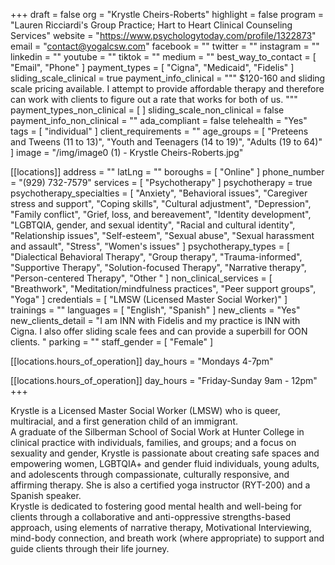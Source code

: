 +++
draft = false
org = "Krystle Cheirs-Roberts"
highlight = false
program = "Lauren Ricciardi's Group Practice; Hart to Heart Clinical Counseling Services"
website = "https://www.psychologytoday.com/profile/1322873"
email = "contact@yogalcsw.com"
facebook = ""
twitter = ""
instagram = ""
linkedin = ""
youtube = ""
tiktok = ""
medium = ""
best_way_to_contact = [ "Email", "Phone" ]
payment_types = [ "Cigna", "Medicaid", "Fidelis" ]
sliding_scale_clinical = true
payment_info_clinical = """
$120-160 and sliding scale pricing available.
I attempt to provide affordable therapy and therefore can work with clients to figure out a rate that works for both of us. """
payment_types_non_clinical = [ ]
sliding_scale_non_clinical = false
payment_info_non_clinical = ""
ada_compliant = false
telehealth = "Yes"
tags = [ "individual" ]
client_requirements = ""
age_groups = [
  "Preteens and Tweens (11 to 13)",
  "Youth and Teenagers (14 to 19)",
  "Adults (19 to 64)"
]
image = "/img/image0 (1) - Krystle Cheirs-Roberts.jpg"

[[locations]]
address = ""
latLng = ""
boroughs = [ "Online" ]
phone_number = "(929) 732-7579"
services = [ "Psychotherapy" ]
psychotherapy = true
psychotherapy_specialties = [
  "Anxiety",
  "Behavioral issues",
  "Caregiver stress and support",
  "Coping skills",
  "Cultural adjustment",
  "Depression",
  "Family conflict",
  "Grief, loss, and bereavement",
  "Identity development",
  "LGBTQIA, gender, and sexual identity",
  "Racial and cultural identity",
  "Relationship issues",
  "Self-esteem",
  "Sexual abuse",
  "Sexual harassment and assault",
  "Stress",
  "Women's issues"
]
psychotherapy_types = [
  "Dialectical Behavioral Therapy",
  "Group therapy",
  "Trauma-informed",
  "Supportive Therapy",
  "Solution-focused Therapy",
  "Narrative therapy",
  "Person-centered Therapy",
  "Other "
]
non_clinical_services = [
  "Breathwork",
  "Meditation/mindfulness practices",
  "Peer support groups",
  "Yoga"
]
credentials = [ "LMSW (Licensed Master Social Worker)" ]
trainings = ""
languages = [ "English", "Spanish" ]
new_clients = "Yes"
new_clients_detail = "I am INN with Fidelis and my practice is INN with Cigna. I also offer sliding scale fees and can provide a superbill for OON clients. "
parking = ""
staff_gender = [ "Female" ]

  [[locations.hours_of_operation]]
  day_hours = "Mondays 4-7pm"

  [[locations.hours_of_operation]]
  day_hours = "Friday-Sunday 9am - 12pm"
+++

Krystle is a Licensed Master Social Worker (LMSW) who is queer, multiracial, and a first generation child of an immigrant. <br>
A graduate of the Silberman School of Social Work at Hunter College in clinical practice with individuals, families, and groups; and a focus on sexuality and gender, Krystle is passionate about creating safe spaces and empowering women, LGBTQIA+ and gender fluid individuals, young adults, and adolescents through compassionate, culturally responsive, and affirming therapy. She is also a certified yoga instructor (RYT-200) and a Spanish speaker. <br>
Krystle is dedicated to fostering good mental health and well-being for clients through a collaborative and anti-oppressive strengths-based approach, using elements of narrative therapy, Motivational Interviewing, mind-body connection, and breath work (where appropriate) to support and guide clients through their life journey. <br>
